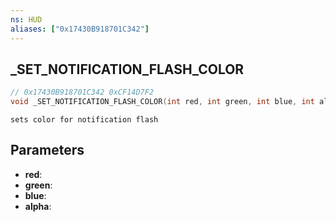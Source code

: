 ```yaml
---
ns: HUD
aliases: ["0x17430B918701C342"]
---
```

## _SET_NOTIFICATION_FLASH_COLOR

```c
// 0x17430B918701C342 0xCF14D7F2
void _SET_NOTIFICATION_FLASH_COLOR(int red, int green, int blue, int alpha);
```

```
sets color for notification flash  
```

## Parameters
* **red**: 
* **green**: 
* **blue**: 
* **alpha**: 

